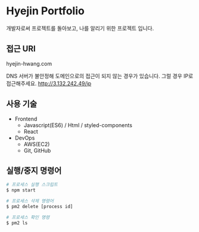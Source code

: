 # Hyejin Portfolio

개발자로써 프로젝트를 돌아보고, 나를 알리기 위한 프로젝트 입니다.

## 접근 URI
hyejin-hwang.com

DNS 서버가 불안정해 도메인으로의 접근이 되지 않는 경우가 있습니다. 그럴 경우 IP로 접근해주세요.
http://3.132.242.49/ip

## 사용 기술

- Frontend
  - Javascript(ES6) / Html / styled-components
  - React
- DevOps
  - AWS(EC2)
  - Git, GitHub
  
## 실행/중지 명령어

```bash
# 프로세스 실행 스크립트
$ npm start

# 프로세스 삭제 명령어
$ pm2 delete [process id]

# 프로세스 확인 명령
$ pm2 ls
```
